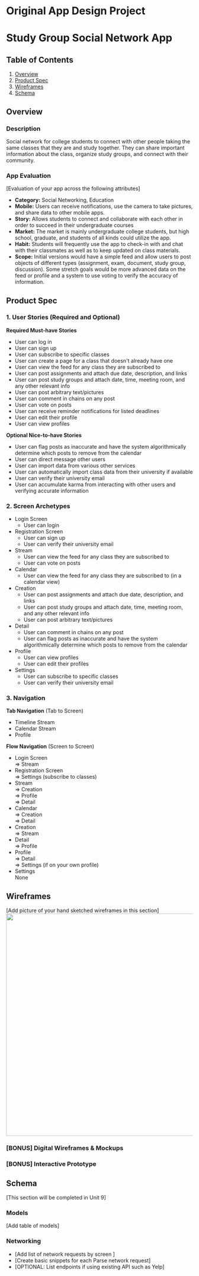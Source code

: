 Original App Design Project
===

# Study Group Social Network App

## Table of Contents
1. [Overview](#Overview)
1. [Product Spec](#Product-Spec)
1. [Wireframes](#Wireframes)
2. [Schema](#Schema)

## Overview
### Description
Social network for college students to connect with other people taking the same classes that they are and study together. They can share important information about the class, organize study groups, and connect with their community.

### App Evaluation
[Evaluation of your app across the following attributes]
- **Category:** Social Networking, Education
- **Mobile:** Users can receive notifications, use the camera to take pictures, and share data to other mobile apps.
- **Story:** Allows students to connect and collaborate with each other in order to succeed in their undergraduate courses
- **Market:** The market is mainly undergraduate college students, but high school, graduate, and students of all kinds could utilize the app.
- **Habit:** Students will frequently use the app to check-in with and chat with their classmates as well as to keep updated on class materials.
- **Scope:** Initial versions would have a simple feed and allow users to post objects of different types (assignment, exam, document, study group, discussion). Some stretch goals would be more advanced data on the feed or profile and a system to use voting to verify the accuracy of information.

## Product Spec

### 1. User Stories (Required and Optional)

**Required Must-have Stories**

* User can log in
* User can sign up
* User can subscribe to specific classes
* User can create a page for a class that doesn't already have one
* User can view the feed for any class they are subscribed to
* User can post assignments and attach due date, description, and links
* User can post study groups and attach date, time, meeting room, and any other relevant info
* User can post arbitrary text/pictures
* User can comment in chains on any post
* User can vote on posts
* User can receive reminder notifications for listed deadlines
* User can edit their profile
* User can view profiles

**Optional Nice-to-have Stories**

* User can flag posts as inaccurate and have the system algorithmically determine which posts to remove from the calendar
* User can direct message other users
* User can import data from various other services
* User can automatically import class data from their university if available
* User can verify their university email 
* User can accumulate karma from interacting with other users and verifying accurate information

### 2. Screen Archetypes

* Login Screen
   * User can login
* Registration Screen
   * User can sign up
   * User can verify their university email
* Stream
    * User can view the feed for any class they are subscribed to
    * User can vote on posts
* Calendar
    * User can view the feed for any class they are subscribed to (in a calendar view)
* Creation
    * User can post assignments and attach due date, description, and links
    * User can post study groups and attach date, time, meeting room, and any other relevant info
    * User can post arbitrary text/pictures
* Detail
    * User can comment in chains on any post
    * User can flag posts as inaccurate and have the system algorithmically determine which posts to remove from the calendar
* Profile
    * User can view profiles
    * User can edit their profiles
* Settings
    * User can subscribe to specific classes
    * User can verify their university email 



### 3. Navigation

**Tab Navigation** (Tab to Screen)

* Timeline Stream
* Calendar Stream
* Profile

**Flow Navigation** (Screen to Screen)

* Login Screen  
    => Stream  
* Registration Screen  
    => Settings (subscribe to classes)  
* Stream  
    => Creation  
    => Profile  
    => Detail  
* Calendar  
    => Creation  
    => Detail  
* Creation  
    => Stream  
* Detail  
    => Profile  
* Profile  
    => Detail  
    => Settings (if on your own profile)  
* Settings  
    None

## Wireframes
[Add picture of your hand sketched wireframes in this section]
<img src="YOUR_WIREFRAME_IMAGE_URL" width=600>

### [BONUS] Digital Wireframes & Mockups

### [BONUS] Interactive Prototype

## Schema 
[This section will be completed in Unit 9]
### Models
[Add table of models]
### Networking
- [Add list of network requests by screen ]
- [Create basic snippets for each Parse network request]
- [OPTIONAL: List endpoints if using existing API such as Yelp]
